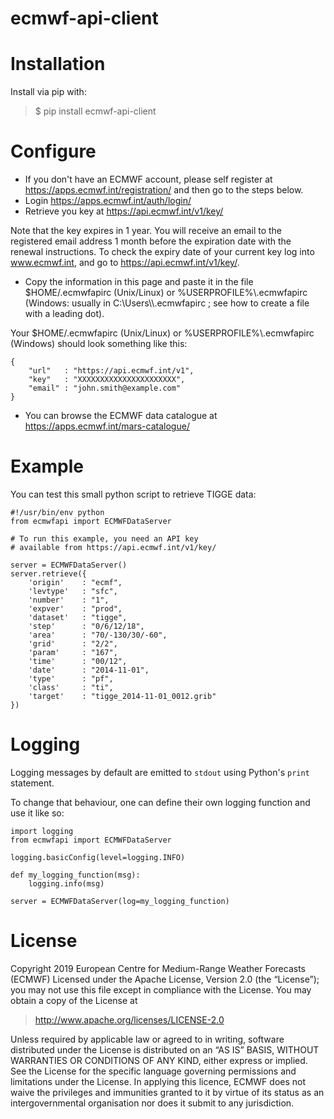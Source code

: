 ecmwf-api-client
================

Installation
============

Install via pip with:

> $ pip install ecmwf-api-client

Configure
=========

* If you don't have an ECMWF account, please self register at https://apps.ecmwf.int/registration/ and then go to the steps below.
* Login https://apps.ecmwf.int/auth/login/
* Retrieve you key at https://api.ecmwf.int/v1/key/

Note that the key expires in 1 year. You will receive an email to the registered email address 1 month before the expiration date with the renewal instructions. To check the expiry date of your current key log into www.ecmwf.int, and go to https://api.ecmwf.int/v1/key/.

* Copy the information in this page and paste it in the file $HOME/.ecmwfapirc (Unix/Linux) or %USERPROFILE%\\.ecmwfapirc (Windows: usually in C:\\Users\\<USERNAME>\\.ecmwfapirc ; see how to create a file with a leading dot).

Your $HOME/.ecmwfapirc (Unix/Linux) or %USERPROFILE%\\.ecmwfapirc (Windows) should look something like this:
```
{
    "url"   : "https://api.ecmwf.int/v1",
    "key"   : "XXXXXXXXXXXXXXXXXXXXXX",
    "email" : "john.smith@example.com"
}
```
* You can browse the ECMWF data catalogue at https://apps.ecmwf.int/mars-catalogue/

Example
=======

You can test this small python script to retrieve TIGGE data:
```
#!/usr/bin/env python
from ecmwfapi import ECMWFDataServer

# To run this example, you need an API key
# available from https://api.ecmwf.int/v1/key/

server = ECMWFDataServer()
server.retrieve({
    'origin'    : "ecmf",
    'levtype'   : "sfc",
    'number'    : "1",
    'expver'    : "prod",
    'dataset'   : "tigge",
    'step'      : "0/6/12/18",
    'area'      : "70/-130/30/-60",
    'grid'      : "2/2",
    'param'     : "167",
    'time'      : "00/12",
    'date'      : "2014-11-01",
    'type'      : "pf",
    'class'     : "ti",
    'target'    : "tigge_2014-11-01_0012.grib"
})
```

Logging
=======

Logging messages by default are emitted to `stdout` using Python's `print` statement.

To change that behaviour, one can define their own logging function and use it like so:

```
import logging
from ecmwfapi import ECMWFDataServer

logging.basicConfig(level=logging.INFO)

def my_logging_function(msg):
    logging.info(msg)

server = ECMWFDataServer(log=my_logging_function)
```

License
=======

Copyright 2019 European Centre for Medium-Range Weather Forecasts (ECMWF)
Licensed under the Apache License, Version 2.0 (the “License”); you may not use this file except in compliance with the License. You may obtain a copy of the License at

> http://www.apache.org/licenses/LICENSE-2.0

Unless required by applicable law or agreed to in writing, software distributed under the License is distributed on an “AS IS” BASIS, WITHOUT WARRANTIES OR CONDITIONS OF ANY KIND, either express or implied. See the License for the specific language governing permissions and limitations under the License.
In applying this licence, ECMWF does not waive the privileges and immunities granted to it by virtue of its status as an intergovernmental organisation nor does it submit to any jurisdiction.
